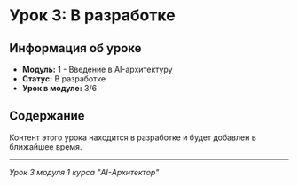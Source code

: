 # Урок 3: В разработке

## Информация об уроке
- **Модуль:** 1 - Введение в AI-архитектуру
- **Статус:** В разработке
- **Урок в модуле:** 3/6

## Содержание
Контент этого урока находится в разработке и будет добавлен в ближайшее время.

---
*Урок 3 модуля 1 курса "AI-Архитектор"*
